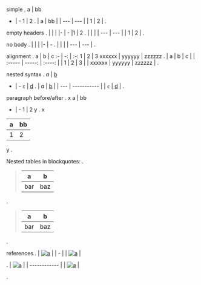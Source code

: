 simple
.
a | bb
- | -
1 | 2
.
| a   | bb  |
| --- | --- |
| 1   | 2   |
.

empty headers
.
|  | |
|- | -
|1 | 2
.
|     |     |
| --- | --- |
| 1   | 2   |
.

no body
.
|  | |
|- | -
.
|     |     |
| --- | --- |
.

alignment
.
a | b | c
:- | -: | :-:
1 | 2 | 3
xxxxxx | yyyyyy | zzzzzz
.
| a      |      b |   c    |
| :----- | -----: | :----: |
| 1      |      2 |   3    |
| xxxxxx | yyyyyy | zzzzzz |
.

nested syntax
.
*a* | [b](link)
- | -
`c` | [d](link)
.
| *a* | [b](<link>) |
| --- | ----------- |
| `c` | [d](<link>) |
.

paragraph before/after
.
x
a | bb
- | -
1 | 2
y
.
x

| a   | bb  |
| --- | --- |
| 1   | 2   |

y
.

Nested tables in blockquotes:
.
> a|b
> ---|---
> bar|baz
.
> | a   | b   |
> | --- | --- |
> | bar | baz |
.

references
.
| [![a][b]][c] |
| - |
| [![a][b]][c] |

[b]: link1
[c]: link2
.
| [![a][b]][c] |
| ------------ |
| [![a][b]][c] |

[b]: link1
[c]: link2
.
